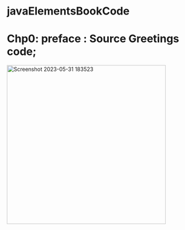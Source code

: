 ﻿# javaElementsBookCode


<h1>Chp0: 
preface : Source Greetings code; </h1>

<img width="420" alt="Screenshot 2023-05-31 183523" src="https://github.com/White-OvO/javaElementsBookCode/assets/120700219/7310dd3b-64dc-4f5e-bfad-ae2cf4747d0b">
